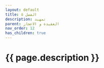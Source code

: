 ```yaml
---
layout: default
title: الفصل ٥
description: تمهيد
parent: العقيدة و الاعجاز
nav_order: 12
has_children: true
---
```


# {{ page.description }}
